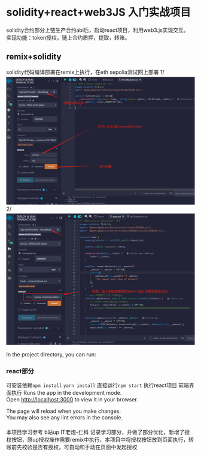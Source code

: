 # solidity+react+web3JS 入门实战项目

solidity合约部分上链生产合约abi后，启动react项目，利用web3.js实现交互。
实现功能：token授权，链上合约质押，提取，转账。

## remix+solidity
solidity代码编译部署在remix上执行，在eth sepolia测试网上部署
1/![alt text](image.png)
2/![alt text](image-1.png)

In the project directory, you can run:
### react部分
可安装依赖`npm install` `yarn install`
直接运行`npm start`
执行react项目 前端界面执行
Runs the app in the development mode.\
Open [http://localhost:3000](http://localhost:3000) to view it in your browser.

The page will reload when you make changes.\
You may also see any lint errors in the console.

####
本项目学习参考 b站up IT老炮-仁科
记录学习部分，并做了部分优化，新增了授权按钮，原up授权操作需要remix中执行，本项目中将授权按钮放到页面执行，转账前先校验是否有授权，可自动和手动在页面中发起授权